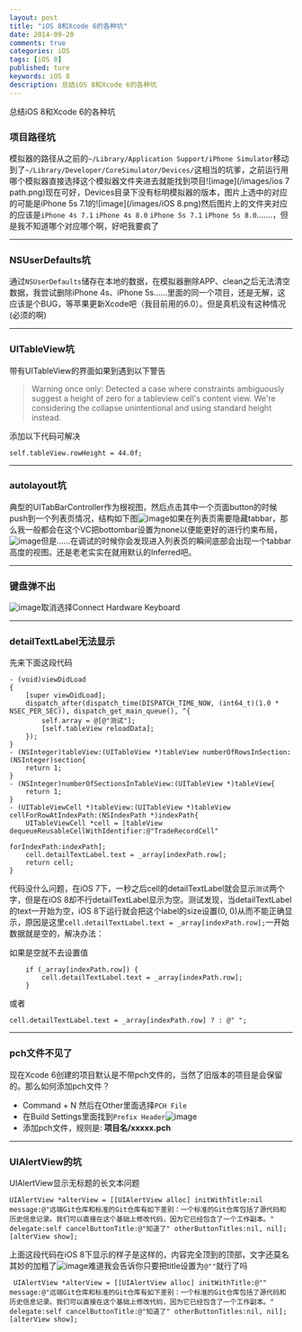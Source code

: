 ```yaml
---
layout: post
title: "iOS 8和Xcode 6的各种坑"
date: 2014-09-20
comments: true
categories: iOS
tags: [iOS 8]
published: ture
keywords: iOS 8
description: 总结iOS 8和Xcode 6的各种坑
---
```

总结iOS 8和Xcode 6的各种坑

### 项目路径坑

模拟器的路径从之前的`~/Library/Application Support/iPhone Simulator`移动到了`~/Library/Developer/CoreSimulator/Devices/`这相当的坑爹，之前运行用哪个模拟器直接选择这个模拟器文件夹进去就能找到项目![image](/images/ios 7 path.png)现在可好，Devices目录下没有标明模拟器的版本，图片上选中的对应的可能是iPhone 5s 7.1的![image](/images/iOS 8.png)然后图片上的文件夹对应的应该是`iPhone 4s 7.1` `iPhone 4s 8.0` `iPhone 5s 7.1` `iPhone 5s 8.0`.......，但是我不知道哪个对应哪个啊，好吧我要疯了

___

### NSUserDefaults坑

通过`NSUserDefaults`储存在本地的数据，在模拟器删除APP、clean之后无法清空数据，我尝试删除iPhone 4s、iPhone 5s......里面的同一个项目，还是无解，这应该是个BUG，等苹果更新Xcode吧（我目前用的6.0）。但是真机没有这种情况(必须的啊)

___

### UITableView坑
带有UITableView的界面如果到遇到以下警告

>Warning once only: Detected a case where constraints ambiguously suggest a height of zero for a tableview cell's content view. We're considering the collapse unintentional and using standard height instead.

添加以下代码可解决

```
self.tableView.rowHeight = 44.0f;
```
___

### autolayout坑

典型的UITabBarController作为根视图，然后点击其中一个页面button的时候push到一个列表页情况，结构如下图![image](/images/storyboard.jpg)如果在列表页需要隐藏tabbar，那么我一般都会在这个VC把bottombar设置为none以便能更好的进行约束布局，![image](/images/bottombar.png)但是......在调试的时候你会发现进入列表页的瞬间底部会出现一个tabbar高度的视图。还是老老实实在就用默认的Inferred吧。
___

### 键盘弹不出

![image](/images/keyboard.png)取消选择Connect Hardware Keyboard

___

### detailTextLabel无法显示
先来下面这段代码

```
- (void)viewDidLoad
{
    [super viewDidLoad];
    dispatch_after(dispatch_time(DISPATCH_TIME_NOW, (int64_t)(1.0 * NSEC_PER_SEC)), dispatch_get_main_queue(), ^{
        self.array = @[@"测试"];
        [self.tableView reloadData];
    });
}
- (NSInteger)tableView:(UITableView *)tableView numberOfRowsInSection:(NSInteger)section{
    return 1;
}
- (NSInteger)numberOfSectionsInTableView:(UITableView *)tableView{
    return 1;
}
- (UITableViewCell *)tableView:(UITableView *)tableView cellForRowAtIndexPath:(NSIndexPath *)indexPath{
    UITableViewCell *cell = [tableView dequeueReusableCellWithIdentifier:@"TradeRecordCell"
                                                            forIndexPath:indexPath];
    cell.detailTextLabel.text = _array[indexPath.row];
    return cell;
}
```

代码没什么问题，在iOS 7下，一秒之后cell的detailTextLabel就会显示`测试`两个字，但是在iOS 8却不行detailTextLabel显示为空。测试发现，当detailTextLabel的text一开始为空，iOS 8下运行就会把这个label的size设置(0, 0)从而不能正确显示，原因是这里`cell.detailTextLabel.text = _array[indexPath.row];`一开始数据就是空的，解决办法：

如果是空就不去设置值

```
	if (_array[indexPath.row]) {
        cell.detailTextLabel.text = _array[indexPath.row];
    }
```
或者

```
cell.detailTextLabel.text = _array[indexPath.row] ? : @" ";
```
___

### pch文件不见了

现在Xcode 6创建的项目默认是不带pch文件的，当然了旧版本的项目是会保留的。那么如何添加pch文件？
* Command + N 然后在Other里面选择`PCH File`
* 在Build Settings里面找到`Prefix Header`![image](/images/pch.jpg	)
* 添加pch文件，规则是: __项目名/xxxxx.pch__

___

### UIAlertView的坑

UIAlertView显示无标题的长文本问题

```
UIAlertView *alterView = [[UIAlertView alloc] initWithTitle:nil message:@"远端Git仓库和标准的Git仓库有如下差别：一个标准的Git仓库包括了源代码和历史信息记录。我们可以直接在这个基础上修改代码，因为它已经包含了一个工作副本。" delegate:self cancelButtonTitle:@"知道了" otherButtonTitles:nil, nil];
[alterView show];
```
上面这段代码在iOS 8下显示的样子是这样的，内容完全顶到的顶部，文字还莫名其妙的加粗了![image](/images/alert.png)难道我会告诉你只要把title设置为`@""`就行了吗

```
 UIAlertView *alterView = [[UIAlertView alloc] initWithTitle:@"" message:@"远端Git仓库和标准的Git仓库有如下差别：一个标准的Git仓库包括了源代码和历史信息记录。我们可以直接在这个基础上修改代码，因为它已经包含了一个工作副本。" delegate:self cancelButtonTitle:@"知道了" otherButtonTitles:nil, nil];
[alterView show];
```
